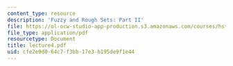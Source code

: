 ```yaml
---
content_type: resource
description: 'Fuzzy and Rough Sets: Part II'
file: https://ol-ocw-studio-app-production.s3.amazonaws.com/courses/hst-951j-medical-decision-support-spring-2003/cfe2e9d064c7f3bb17e3b195de9f1e44_lecture4.pdf
file_type: application/pdf
resourcetype: Document
title: lecture4.pdf
uid: cfe2e9d0-64c7-f3bb-17e3-b195de9f1e44
---
```


